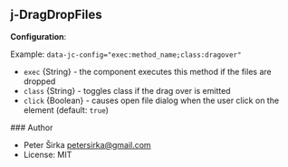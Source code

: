 ## j-DragDropFiles

__Configuration__:

Example: `data-jc-config="exec:method_name;class:dragover"`

- `exec` {String} - the component executes this method if the files are dropped
- `class` {String} - toggles class if the drag over is emitted
- `click` {Boolean} - causes open file dialog when the user click on the element (default: `true`)

### Author

- Peter Širka <petersirka@gmail.com>
- License: MIT